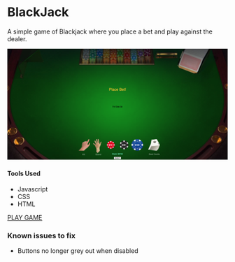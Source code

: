 # BlackJack

A simple game of Blackjack where you place a bet and play against the dealer.

<img src="css/card-library/images/blackjack-imgs/screenshot1.png">

#### Tools Used
- Javascript
- CSS
- HTML

[PLAY GAME](https://chrisw91.github.io/BlackJackProject/)

### Known issues to fix

- Buttons no longer grey out when disabled
